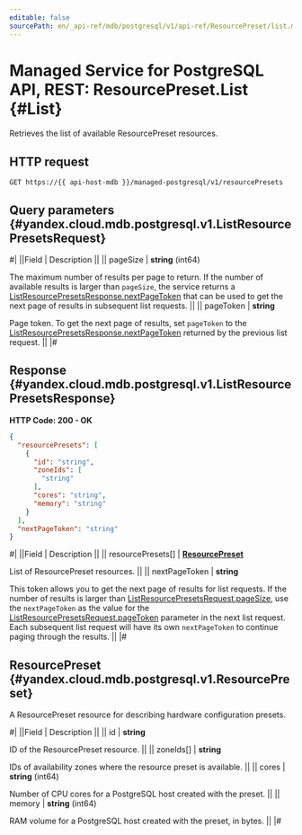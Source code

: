```yaml
---
editable: false
sourcePath: en/_api-ref/mdb/postgresql/v1/api-ref/ResourcePreset/list.md
---
```


# Managed Service for PostgreSQL API, REST: ResourcePreset.List {#List}

Retrieves the list of available ResourcePreset resources.

## HTTP request

```
GET https://{{ api-host-mdb }}/managed-postgresql/v1/resourcePresets
```

## Query parameters {#yandex.cloud.mdb.postgresql.v1.ListResourcePresetsRequest}

#|
||Field | Description ||
|| pageSize | **string** (int64)

The maximum number of results per page to return. If the number of available
results is larger than `pageSize`, the service returns a [ListResourcePresetsResponse.nextPageToken](#yandex.cloud.mdb.postgresql.v1.ListResourcePresetsResponse)
that can be used to get the next page of results in subsequent list requests. ||
|| pageToken | **string**

Page token. To get the next page of results, set `pageToken` to the [ListResourcePresetsResponse.nextPageToken](#yandex.cloud.mdb.postgresql.v1.ListResourcePresetsResponse)
returned by the previous list request. ||
|#

## Response {#yandex.cloud.mdb.postgresql.v1.ListResourcePresetsResponse}

**HTTP Code: 200 - OK**

```json
{
  "resourcePresets": [
    {
      "id": "string",
      "zoneIds": [
        "string"
      ],
      "cores": "string",
      "memory": "string"
    }
  ],
  "nextPageToken": "string"
}
```

#|
||Field | Description ||
|| resourcePresets[] | **[ResourcePreset](#yandex.cloud.mdb.postgresql.v1.ResourcePreset)**

List of ResourcePreset resources. ||
|| nextPageToken | **string**

This token allows you to get the next page of results for list requests. If the number of results
is larger than [ListResourcePresetsRequest.pageSize](#yandex.cloud.mdb.postgresql.v1.ListResourcePresetsRequest), use the `nextPageToken` as the value
for the [ListResourcePresetsRequest.pageToken](#yandex.cloud.mdb.postgresql.v1.ListResourcePresetsRequest) parameter in the next list request. Each subsequent
list request will have its own `nextPageToken` to continue paging through the results. ||
|#

## ResourcePreset {#yandex.cloud.mdb.postgresql.v1.ResourcePreset}

A ResourcePreset resource for describing hardware configuration presets.

#|
||Field | Description ||
|| id | **string**

ID of the ResourcePreset resource. ||
|| zoneIds[] | **string**

IDs of availability zones where the resource preset is available. ||
|| cores | **string** (int64)

Number of CPU cores for a PostgreSQL host created with the preset. ||
|| memory | **string** (int64)

RAM volume for a PostgreSQL host created with the preset, in bytes. ||
|#